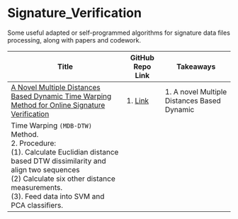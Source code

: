 # Signature_Verification
Some useful adapted or self-programmed algorithms for signature data files processing, along with papers and codework.

| Title | GitHub Repo Link | Takeaways | 
| ---- | ---------------- | ---------------------- |
| [A Novel Multiple Distances Based Dynamic Time Warping Method for Online Signature Verification](https://github.com/zhaoshengDS/Signature_Verification/blob/main/papers/A%20Novel%20Multiple%20Distances%20Based%20Dynamic.pdf) | 1. [Link](https://github.com/ethanyxfang/MDB-DTW-for-signature-verification) | 1. A novel Multiple Distances Based Dynamic 
Time Warping `(MDB-DTW)` Method.<br>2. Procedure:<br>(1). Calculate Euclidian distance based DTW dissimilarity and align two sequences<br>(2) Calculate six other distance measurements.<br>(3). Feed data into SVM and PCA classifiers. |